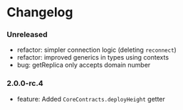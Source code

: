 # Changelog

### Unreleased

- refactor: simpler connection logic (deleting `reconnect`)
- refactor: improved generics in types using contexts
- bug: getReplica only accepts domain number

### 2.0.0-rc.4

- feature: Added `CoreContracts.deployHeight` getter

